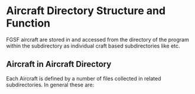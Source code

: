 # Aircraft Directory Structure and Function #

FGSF aircraft are stored in and accessed from the <data> directory of the program within the <Aircraft> subdirectory as individual craft based subdirectories like <DHC-5> etc.

## Aircraft in Aircraft Directory

Each Aircraft is defined by a number of files collected in related subdirectories. In general these are:

